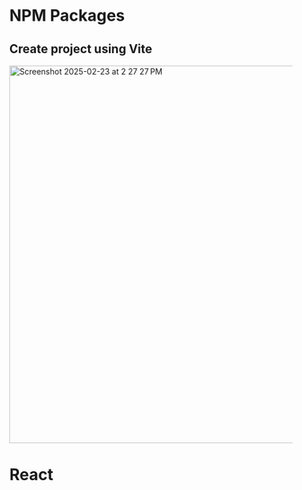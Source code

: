 # NPM Packages

## Create project using Vite
<img width="672" alt="Screenshot 2025-02-23 at 2 27 27 PM" src="https://github.com/user-attachments/assets/eb7698c2-290c-4c24-8759-0ff76a975499" />

# React

